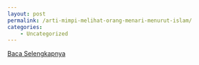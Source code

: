 ```yaml
---
layout: post
permalink: /arti-mimpi-melihat-orang-menari-menurut-islam/
categories:
    - Uncategorized
---
```


[Baca Selengkapnya](/03)